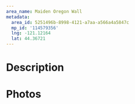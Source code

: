 ```yaml
---
area_name: Maiden Oregon Wall
metadata:
  area_id: 5251496b-8998-4121-a7aa-a566a4a5847c
  mp_id: '114579356'
  lng: -121.12164
  lat: 44.36721
---
```

# Description

# Photos

